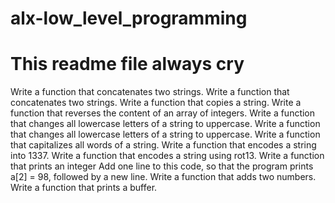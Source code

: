 # alx-low_level_programming
# This readme file always cry
Write a function that concatenates two strings.
Write a function that concatenates two strings.
Write a function that copies a string.
Write a function that reverses the content of an array of integers.
Write a function that changes all lowercase letters of a string to uppercase.
Write a function that changes all lowercase letters of a string to uppercase.
Write a function that capitalizes all words of a string.
Write a function that encodes a string into 1337.
Write a function that encodes a string using rot13.
Write a function that prints an integer
Add one line to this code, so that the program prints a[2] = 98, followed by a new line.
Write a function that adds two numbers.
Write a function that prints a buffer.
